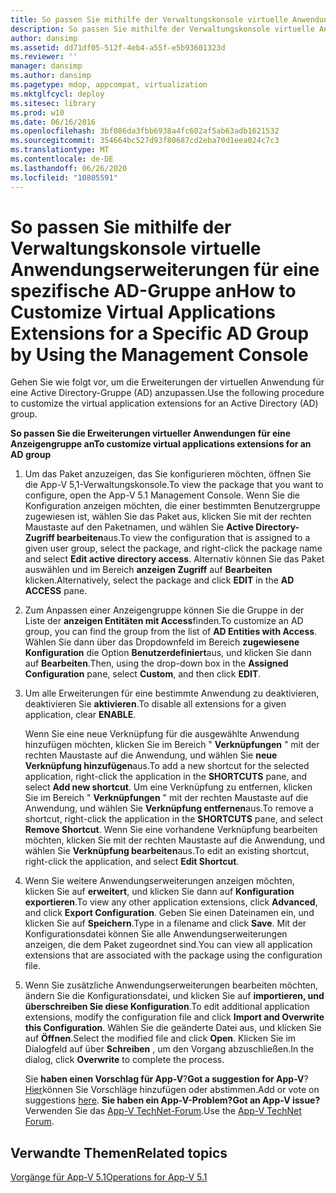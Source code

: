 ```yaml
---
title: So passen Sie mithilfe der Verwaltungskonsole virtuelle Anwendungserweiterungen für eine spezifische AD-Gruppe an
description: So passen Sie mithilfe der Verwaltungskonsole virtuelle Anwendungserweiterungen für eine spezifische AD-Gruppe an
author: dansimp
ms.assetid: dd71df05-512f-4eb4-a55f-e5b93601323d
ms.reviewer: ''
manager: dansimp
ms.author: dansimp
ms.pagetype: mdop, appcompat, virtualization
ms.mktglfcycl: deploy
ms.sitesec: library
ms.prod: w10
ms.date: 06/16/2016
ms.openlocfilehash: 3bf086da3fbb6938a4fc602af5ab63adb1621532
ms.sourcegitcommit: 354664bc527d93f80687cd2eba70d1eea024c7c3
ms.translationtype: MT
ms.contentlocale: de-DE
ms.lasthandoff: 06/26/2020
ms.locfileid: "10805591"
---
```

# <span data-ttu-id="e26c4-103">So passen Sie mithilfe der Verwaltungskonsole virtuelle Anwendungserweiterungen für eine spezifische AD-Gruppe an</span><span class="sxs-lookup"><span data-stu-id="e26c4-103">How to Customize Virtual Applications Extensions for a Specific AD Group by Using the Management Console</span></span>


<span data-ttu-id="e26c4-104">Gehen Sie wie folgt vor, um die Erweiterungen der virtuellen Anwendung für eine Active Directory-Gruppe (AD) anzupassen.</span><span class="sxs-lookup"><span data-stu-id="e26c4-104">Use the following procedure to customize the virtual application extensions for an Active Directory (AD) group.</span></span>

**<span data-ttu-id="e26c4-105">So passen Sie die Erweiterungen virtueller Anwendungen für eine Anzeigengruppe an</span><span class="sxs-lookup"><span data-stu-id="e26c4-105">To customize virtual applications extensions for an AD group</span></span>**

1.  <span data-ttu-id="e26c4-106">Um das Paket anzuzeigen, das Sie konfigurieren möchten, öffnen Sie die App-V 5,1-Verwaltungskonsole.</span><span class="sxs-lookup"><span data-stu-id="e26c4-106">To view the package that you want to configure, open the App-V 5.1 Management Console.</span></span> <span data-ttu-id="e26c4-107">Wenn Sie die Konfiguration anzeigen möchten, die einer bestimmten Benutzergruppe zugewiesen ist, wählen Sie das Paket aus, klicken Sie mit der rechten Maustaste auf den Paketnamen, und wählen Sie **Active Directory-Zugriff bearbeiten**aus.</span><span class="sxs-lookup"><span data-stu-id="e26c4-107">To view the configuration that is assigned to a given user group, select the package, and right-click the package name and select **Edit active directory access**.</span></span> <span data-ttu-id="e26c4-108">Alternativ können Sie das Paket auswählen und im Bereich **anzeigen Zugriff** auf **Bearbeiten** klicken.</span><span class="sxs-lookup"><span data-stu-id="e26c4-108">Alternatively, select the package and click **EDIT** in the **AD ACCESS** pane.</span></span>

2.  <span data-ttu-id="e26c4-109">Zum Anpassen einer Anzeigengruppe können Sie die Gruppe in der Liste der **anzeigen Entitäten mit Access**finden.</span><span class="sxs-lookup"><span data-stu-id="e26c4-109">To customize an AD group, you can find the group from the list of **AD Entities with Access**.</span></span> <span data-ttu-id="e26c4-110">Wählen Sie dann über das Dropdownfeld im Bereich **zugewiesene Konfiguration** die Option **Benutzerdefiniert**aus, und klicken Sie dann auf **Bearbeiten**.</span><span class="sxs-lookup"><span data-stu-id="e26c4-110">Then, using the drop-down box in the **Assigned Configuration** pane, select **Custom**, and then click **EDIT**.</span></span>

3.  <span data-ttu-id="e26c4-111">Um alle Erweiterungen für eine bestimmte Anwendung zu deaktivieren, deaktivieren Sie **aktivieren**.</span><span class="sxs-lookup"><span data-stu-id="e26c4-111">To disable all extensions for a given application, clear **ENABLE**.</span></span>

    <span data-ttu-id="e26c4-112">Wenn Sie eine neue Verknüpfung für die ausgewählte Anwendung hinzufügen möchten, klicken Sie im Bereich " **Verknüpfungen** " mit der rechten Maustaste auf die Anwendung, und wählen Sie **neue Verknüpfung hinzufügen**aus.</span><span class="sxs-lookup"><span data-stu-id="e26c4-112">To add a new shortcut for the selected application, right-click the application in the **SHORTCUTS** pane, and select **Add new shortcut**.</span></span> <span data-ttu-id="e26c4-113">Um eine Verknüpfung zu entfernen, klicken Sie im Bereich " **Verknüpfungen** " mit der rechten Maustaste auf die Anwendung, und wählen Sie **Verknüpfung entfernen**aus.</span><span class="sxs-lookup"><span data-stu-id="e26c4-113">To remove a shortcut, right-click the application in the **SHORTCUTS** pane, and select **Remove Shortcut**.</span></span> <span data-ttu-id="e26c4-114">Wenn Sie eine vorhandene Verknüpfung bearbeiten möchten, klicken Sie mit der rechten Maustaste auf die Anwendung, und wählen Sie **Verknüpfung bearbeiten**aus.</span><span class="sxs-lookup"><span data-stu-id="e26c4-114">To edit an existing shortcut, right-click the application, and select **Edit Shortcut**.</span></span>

4.  <span data-ttu-id="e26c4-115">Wenn Sie weitere Anwendungserweiterungen anzeigen möchten, klicken Sie auf **erweitert**, und klicken Sie dann auf **Konfiguration exportieren**.</span><span class="sxs-lookup"><span data-stu-id="e26c4-115">To view any other application extensions, click **Advanced**, and click **Export Configuration**.</span></span> <span data-ttu-id="e26c4-116">Geben Sie einen Dateinamen ein, und klicken Sie auf **Speichern**.</span><span class="sxs-lookup"><span data-stu-id="e26c4-116">Type in a filename and click **Save**.</span></span> <span data-ttu-id="e26c4-117">Mit der Konfigurationsdatei können Sie alle Anwendungserweiterungen anzeigen, die dem Paket zugeordnet sind.</span><span class="sxs-lookup"><span data-stu-id="e26c4-117">You can view all application extensions that are associated with the package using the configuration file.</span></span>

5.  <span data-ttu-id="e26c4-118">Wenn Sie zusätzliche Anwendungserweiterungen bearbeiten möchten, ändern Sie die Konfigurationsdatei, und klicken Sie auf **importieren, und überschreiben Sie diese Konfiguration**.</span><span class="sxs-lookup"><span data-stu-id="e26c4-118">To edit additional application extensions, modify the configuration file and click **Import and Overwrite this Configuration**.</span></span> <span data-ttu-id="e26c4-119">Wählen Sie die geänderte Datei aus, und klicken Sie auf **Öffnen**.</span><span class="sxs-lookup"><span data-stu-id="e26c4-119">Select the modified file and click **Open**.</span></span> <span data-ttu-id="e26c4-120">Klicken Sie im Dialogfeld auf über **Schreiben** , um den Vorgang abzuschließen.</span><span class="sxs-lookup"><span data-stu-id="e26c4-120">In the dialog, click **Overwrite** to complete the process.</span></span>

    <span data-ttu-id="e26c4-121">Sie **haben einen Vorschlag für App-V**?</span><span class="sxs-lookup"><span data-stu-id="e26c4-121">**Got a suggestion for App-V**?</span></span> <span data-ttu-id="e26c4-122">[Hier](http://appv.uservoice.com/forums/280448-microsoft-application-virtualization)können Sie Vorschläge hinzufügen oder abstimmen.</span><span class="sxs-lookup"><span data-stu-id="e26c4-122">Add or vote on suggestions [here](http://appv.uservoice.com/forums/280448-microsoft-application-virtualization).</span></span> **<span data-ttu-id="e26c4-123">Sie haben ein App-V-Problem?</span><span class="sxs-lookup"><span data-stu-id="e26c4-123">Got an App-V issue?</span></span>** <span data-ttu-id="e26c4-124">Verwenden Sie das [App-V TechNet-Forum](https://social.technet.microsoft.com/Forums/home?forum=mdopappv).</span><span class="sxs-lookup"><span data-stu-id="e26c4-124">Use the [App-V TechNet Forum](https://social.technet.microsoft.com/Forums/home?forum=mdopappv).</span></span>

## <span data-ttu-id="e26c4-125">Verwandte Themen</span><span class="sxs-lookup"><span data-stu-id="e26c4-125">Related topics</span></span>


[<span data-ttu-id="e26c4-126">Vorgänge für App-V 5.1</span><span class="sxs-lookup"><span data-stu-id="e26c4-126">Operations for App-V 5.1</span></span>](operations-for-app-v-51.md)

 

 





